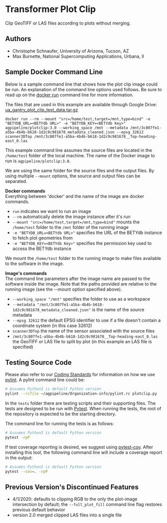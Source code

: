 # Transformer Plot Clip

Clip GeoTIFF or LAS files according to plots without merging.

## Authors

* Christophe Schnaufer, University of Arizona, Tucson, AZ
* Max Burnette, National Supercomputing Applications, Urbana, Il

## Sample Docker Command Line
Below is a sample command line that shows how the plot clip image could be run.
An explanation of the command line options used follows.
Be sure to read up on the [docker run](https://docs.docker.com/engine/reference/run/) command line for more information.

The files that are used in this example are available through Google Drive: [ua_gantry_plot_clip_test_data.tar.gz](https://drive.google.com/file/d/17b7328H6B3olwesqKyjxYjfEDJiQz6N_/view?usp=sharing)

```docker run --rm --mount "src=/home/test,target=/mnt,type=bind" -e "BETYDB_URL=<BETYdb URL>" -e "BETYDB_KEY=<BETYdb Key>" agpipeline/plotclip:3.0 --working_space /mnt --metadata /mnt/3c807fe1-a5ba-4b4b-b618-1d2c9c981678_metadata_cleaned.json --epsg 32612 scanner3DTop /mnt/3c807fe1-a5ba-4b4b-b618-1d2c9c981678__Top-heading-east_0.las```

This example command line assumes the source files are located in the `/home/test` folder of the local machine.
The name of the Docker image to run is `agpipeline/plotclip:3.0`.

We are using the same folder for the source files and the output files.
By using multiple `--mount` options, the source and output files can be separated.

**Docker commands** \
Everything between 'docker' and the name of the image are docker commands.

- `run` indicates we want to run an image
- `--rm` automatically delete the image instance after it's run
- `--mount "src=/home/test,target=/mnt,type=bind"` mounts the `/home/test` folder to the `/mnt` folder of the running image
- `-e "BETYDB_URL=<BETYdb URL>"` specifies the URL of the BETYdb instance to fetch plot geometries from
- `-e "BETYDB_KEY=<BETYdb Key>"` specifies the permission key used to access the BETYdb instance

We mount the `/home/test` folder to the running image to make files available to the software in the image.

**Image's commands** \
The command line parameters after the image name are passed to the software inside the image.
Note that the paths provided are relative to the running image (see the --mount option specified above).

- `--working_space "/mnt"` specifies the folder to use as a workspace
- `--metadata "/mnt/3c807fe1-a5ba-4b4b-b618-1d2c9c981678_metadata_cleaned.json"` is the name of the source metadata
- `--epsg 32612` the default EPSG identifier to use if a file doesn't contain a coordinate system (in this case 32612)
- `scanner3DTop` the name of the sensor associated with the source files
- `/mnt/3c807fe1-a5ba-4b4b-b618-1d2c9c981678__Top-heading-east_0.las` the GeoTIFF or LAS file to split by plot (in this example an LAS file is specified) 

## Testing Source Code

Please also refer to our [Coding Standards](https://github.com/AgPipeline/Organization-info#python) for information on how we use [pylint](https://www.pylint.org/).
A pylint command line could be:
```bash
# Assumes Python3 is default Python version
pylint --rcfile ~/agpipeline/Organization-info/pylint.rc plotclip.py
``` 

In the `tests` folder there are testing scripts and their supporting files.
The tests are designed to be run with [Pytest](https://docs.pytest.org/en/stable/).
When running the tests, the root of the repository is expected to be the starting directory.

The command line for running the tests is as follows:
```bash
# Assumes Python3 is default Python version
pytest -rpP
```

If test coverage reporting is desired, we suggest using [pytest-cov](https://pytest-cov.readthedocs.io/en/latest/).
After installing this tool, the following command line will include a coverage report in the output:
```bash
# Assumes Python3 is default Python version
pytest --cov=. -rpP 
```

## Previous Version's Discontinued Features

- 4/1/2020: defaults to clipping RGB to the only the plot-image intersection by default; the `--full_plot_fill` command line flag restores previous default behavior
- version 2.0 merged clipped LAS files into a single file
